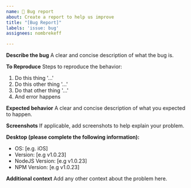 ```yaml
---
name: 🐛 Bug report
about: Create a report to help us improve
title: "[Bug Report]"
labels: 'issue: bug'
assignees: nombrekeff

---
```


**Describe the bug**
A clear and concise description of what the bug is.

**To Reproduce**
Steps to reproduce the behavior:
1. Do this thing '...'
2. Do this other thing '...'
3. Do that other  thing '...'
4. And error happens


**Expected behavior**
A clear and concise description of what you expected to happen.

**Screenshots**
If applicable, add screenshots to help explain your problem.

**Desktop (please complete the following information):**
 - OS: [e.g. iOS]
 - Version: [e.g v1.0.23]
 - NodeJS Version: [e.g v1.0.23]
 - NPM Version: [e.g v1.0.23]

**Additional context**
Add any other context about the problem here.
